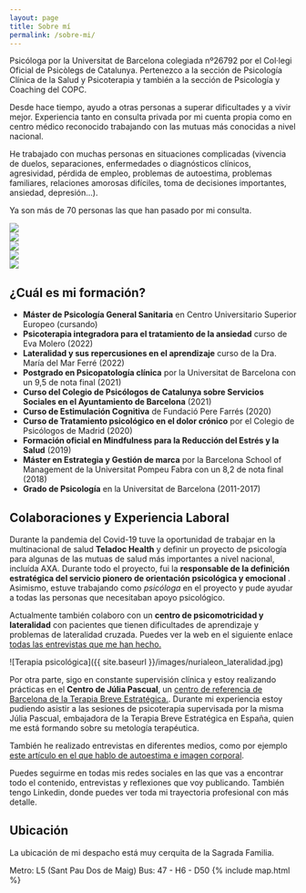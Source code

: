 ```yaml
---
layout: page
title: Sobre mí
permalink: /sobre-mi/
---
```


Psicóloga por la Universitat de Barcelona colegiada nº26792 por el Col·legi Oficial de Psicòlegs de Catalunya. Pertenezco a la sección de Psicología Clínica de la Salud y Psicoterapia y también a la sección de Psicología y Coaching del COPC.

Desde hace tiempo, ayudo a otras personas a superar dificultades y a vivir mejor. Experiencia tanto en consulta privada por mi cuenta propia como en centro médico reconocido trabajando con las mutuas más conocidas a nivel nacional.

He trabajado con muchas personas en situaciones complicadas (vivencia de duelos, separaciones, enfermedades o diagnósticos clínicos, agresividad, pérdida de empleo, problemas de autoestima, problemas familiares, relaciones amorosas difíciles, toma de decisiones importantes, ansiedad, depresión...).

Ya son más de 70 personas las que han pasado por mi consulta.

<div class="carousel" data-flickity='{ "imagesLoaded": true, "wrapAround": true, "autoPlay": true }'>
  <div class="carousel-cell"><img src="{{ site.baseurl }}/images/IMG_4989.webp" /></div>
  <div class="carousel-cell"><img src="{{ site.baseurl }}/images/despacho.webp" /></div>
  <div class="carousel-cell"><img src="{{ site.baseurl }}/images/5ec741eb-e9db-4797-a6ad-055d89de5e2a.webp" /></div>
  <div class="carousel-cell"><img src="{{ site.baseurl }}/images/img_20210411_165255.webp" /></div>
  <div class="carousel-cell"><img src="{{ site.baseurl }}/images/img_5496.webp" /></div>
</div>

## ¿Cuál es mi formación?

- **Máster de Psicología General Sanitaria** en Centro Universitario Superior Europeo (cursando)
- **Psicoterapia integradora para el tratamiento de la ansiedad** curso de Eva Molero (2022)
- **Lateralidad y sus repercusiones en el aprendizaje** curso de la Dra. María del Mar Ferré (2022)
- **Postgrado en Psicopatología clínica** por la Universitat de Barcelona con un 9,5 de nota final (2021)
- **Curso del Colegio de Psicólogos de Catalunya sobre Servicios Sociales en el Ayuntamiento de Barcelona** (2021)
- **Curso de Estimulación Cognitiva** de Fundació Pere Farrés (2020)
- **Curso de Tratamiento psicológico en el dolor crónico** por el Colegio de Psicólogos de Madrid (2020)
- **Formación oficial en Mindfulness para la Reducción del Estrés y la Salud** (2019)
- **Máster en Estrategia y Gestión de marca** por la Barcelona School of Management de la Universitat Pompeu Fabra con un 8,2 de nota final (2018)
- **Grado de Psicología** en la Universitat de Barcelona (2011-2017)

## Colaboraciones y Experiencia Laboral

Durante la pandemia del Covid-19 tuve la oportunidad de trabajar en la multinacional de salud **Teladoc Health** y definir un proyecto de psicología para algunas de las mutuas de salud más importantes a nivel nacional, incluída AXA. Durante todo el proyecto, fui la **responsable de la definición estratégica del servicio pionero de orientación psicológica y emocional** . Asimismo, estuve trabajando como *psicóloga* en el proyecto y pude ayudar a todas las personas que necesitaban apoyo psicológico.

Actualmente también colaboro con un **centro de psicomotricidad y lateralidad** con pacientes que tienen dificultades de aprendizaje y problemas de lateralidad cruzada. Puedes ver la web en el siguiente enlace [todas las entrevistas que me han hecho.](https://lateralidad.com/la-agresividad-siempre-tiene-un-proposito/)  

![Terapia psicológica]({{ site.baseurl }}/images/nurialeon_lateralidad.jpg)


Por otra parte, sigo en constante supervisión clínica y estoy realizando prácticas en el **Centro de Júlia Pascual**, un [centro de referencia de Barcelona de la Terapia Breve Estratégica.](https://www.juliapascual.com/). Durante mi experiencia estoy pudiendo asistir a las sesiones de psicoterapia supervisada por la misma Júlia Pascual, embajadora de la Terapia Breve Estratégica en España, quien me está formando sobre su metología terapéutica.

También he realizado entrevistas en diferentes medios, como por ejemplo [este artículo en el que hablo de autoestima e imagen corporal](https://www.esteticainfo.com/complejos-yo-liberate-y-encuentra-tu-felicidad/).

Puedes seguirme en todas mis redes sociales en las que vas a encontrar todo el contenido, entrevistas y reflexiones que voy publicando. También tengo Linkedin, donde puedes ver toda mi trayectoria profesional con más detalle.





## Ubicación

La ubicación de mi despacho está muy cerquita de la Sagrada Familia. 


Metro: L5 (Sant Pau Dos de Maig)
Bus: 47 - H6 - D50
{% include map.html %}
